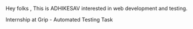 Hey folks , This is ADHIKESAV interested in web development and testing.

Internship at Grip - Automated Testing Task
